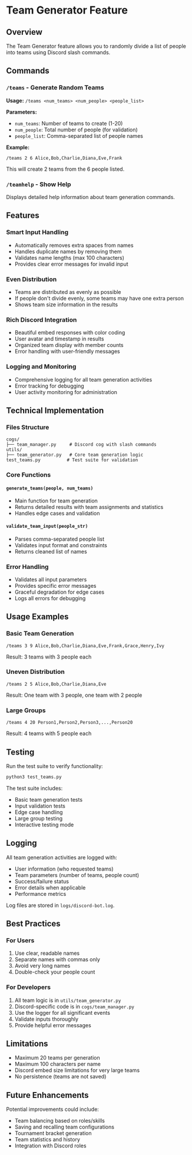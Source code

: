 # Team Generator Feature

## Overview
The Team Generator feature allows you to randomly divide a list of people into teams using Discord slash commands.

## Commands

### `/teams` - Generate Random Teams
**Usage:** `/teams <num_teams> <num_people> <people_list>`

**Parameters:**
- `num_teams`: Number of teams to create (1-20)
- `num_people`: Total number of people (for validation)
- `people_list`: Comma-separated list of people names

**Example:**
```
/teams 2 6 Alice,Bob,Charlie,Diana,Eve,Frank
```

This will create 2 teams from the 6 people listed.

### `/teamhelp` - Show Help
Displays detailed help information about team generation commands.

## Features

### Smart Input Handling
- Automatically removes extra spaces from names
- Handles duplicate names by removing them
- Validates name lengths (max 100 characters)
- Provides clear error messages for invalid input

### Even Distribution
- Teams are distributed as evenly as possible
- If people don't divide evenly, some teams may have one extra person
- Shows team size information in the results

### Rich Discord Integration
- Beautiful embed responses with color coding
- User avatar and timestamp in results
- Organized team display with member counts
- Error handling with user-friendly messages

### Logging and Monitoring
- Comprehensive logging for all team generation activities
- Error tracking for debugging
- User activity monitoring for administration

## Technical Implementation

### Files Structure
```
cogs/
├── team_manager.py     # Discord cog with slash commands
utils/
├── team_generator.py   # Core team generation logic
test_teams.py          # Test suite for validation
```

### Core Functions

#### `generate_teams(people, num_teams)`
- Main function for team generation
- Returns detailed results with team assignments and statistics
- Handles edge cases and validation

#### `validate_team_input(people_str)`
- Parses comma-separated people list
- Validates input format and constraints
- Returns cleaned list of names

### Error Handling
- Validates all input parameters
- Provides specific error messages
- Graceful degradation for edge cases
- Logs all errors for debugging

## Usage Examples

### Basic Team Generation
```
/teams 3 9 Alice,Bob,Charlie,Diana,Eve,Frank,Grace,Henry,Ivy
```
Result: 3 teams with 3 people each

### Uneven Distribution
```
/teams 2 5 Alice,Bob,Charlie,Diana,Eve
```
Result: One team with 3 people, one team with 2 people

### Large Groups
```
/teams 4 20 Person1,Person2,Person3,...,Person20
```
Result: 4 teams with 5 people each

## Testing

Run the test suite to verify functionality:
```bash
python3 test_teams.py
```

The test suite includes:
- Basic team generation tests
- Input validation tests
- Edge case handling
- Large group testing
- Interactive testing mode

## Logging

All team generation activities are logged with:
- User information (who requested teams)
- Team parameters (number of teams, people count)
- Success/failure status
- Error details when applicable
- Performance metrics

Log files are stored in `logs/discord-bot.log`.

## Best Practices

### For Users
1. Use clear, readable names
2. Separate names with commas only
3. Avoid very long names
4. Double-check your people count

### For Developers
1. All team logic is in `utils/team_generator.py`
2. Discord-specific code is in `cogs/team_manager.py`
3. Use the logger for all significant events
4. Validate inputs thoroughly
5. Provide helpful error messages

## Limitations

- Maximum 20 teams per generation
- Maximum 100 characters per name
- Discord embed size limitations for very large teams
- No persistence (teams are not saved)

## Future Enhancements

Potential improvements could include:
- Team balancing based on roles/skills
- Saving and recalling team configurations
- Tournament bracket generation
- Team statistics and history
- Integration with Discord roles
